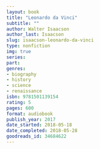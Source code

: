```yaml
---
layout: book
title: "Leonardo da Vinci"
subtitle: ""
author: Walter Isaacson
author_last: Isaacson
slug: isaacson-leonardo-da-vinci
type: nonfiction
img: true
series: 
part: 
genres:
- biography
- history
- science
- renaissance
isbn: 9781501139154
rating: 5
pages: 600
format: audiobook
publish_year: 2017
date_started: 2018-05-18
date_completed: 2018-05-28
goodreads_id: 34684622
---
```

